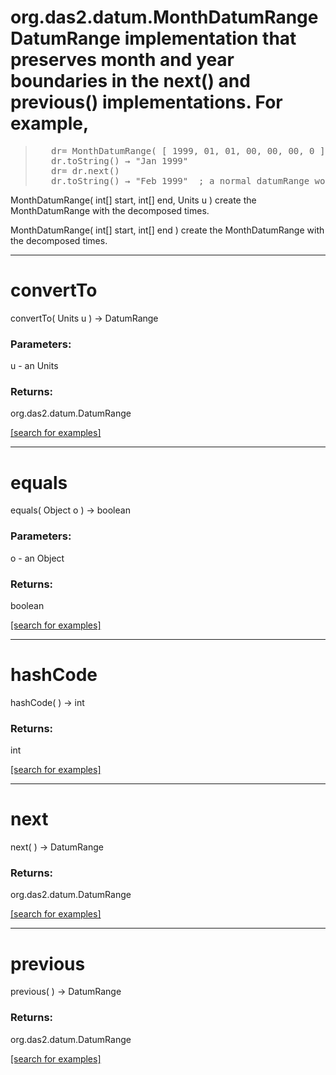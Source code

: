 # org.das2.datum.MonthDatumRangeDatumRange implementation that preserves month and year boundaries in the next() and previous() implementations.  For example,
<blockquote><pre>
   dr= MonthDatumRange( [ 1999, 01, 01, 00, 00, 00, 0 ], [ 1999, 02, 01, 00, 00, 00, 0 ] )
   dr.toString() &rarr; "Jan 1999"
   dr= dr.next()
   dr.toString() &rarr; "Feb 1999"  ; a normal datumRange would simply advance 31 days.
</pre></blockquote>
MonthDatumRange( int[] start, int[] end, Units u )
create the MonthDatumRange with the decomposed times.

MonthDatumRange( int[] start, int[] end )
create the MonthDatumRange with the decomposed times.

***
<a name="convertTo"></a>
# convertTo
convertTo( Units u ) &rarr; DatumRange



### Parameters:
u - an Units

### Returns:
org.das2.datum.DatumRange


<a href="https://github.com/autoplot/dev/search?q=convertTo&unscoped_q=convertTo">[search for examples]</a>

***
<a name="equals"></a>
# equals
equals( Object o ) &rarr; boolean



### Parameters:
o - an Object

### Returns:
boolean


<a href="https://github.com/autoplot/dev/search?q=equals&unscoped_q=equals">[search for examples]</a>

***
<a name="hashCode"></a>
# hashCode
hashCode(  ) &rarr; int



### Returns:
int


<a href="https://github.com/autoplot/dev/search?q=hashCode&unscoped_q=hashCode">[search for examples]</a>

***
<a name="next"></a>
# next
next(  ) &rarr; DatumRange



### Returns:
org.das2.datum.DatumRange


<a href="https://github.com/autoplot/dev/search?q=next&unscoped_q=next">[search for examples]</a>

***
<a name="previous"></a>
# previous
previous(  ) &rarr; DatumRange



### Returns:
org.das2.datum.DatumRange


<a href="https://github.com/autoplot/dev/search?q=previous&unscoped_q=previous">[search for examples]</a>

